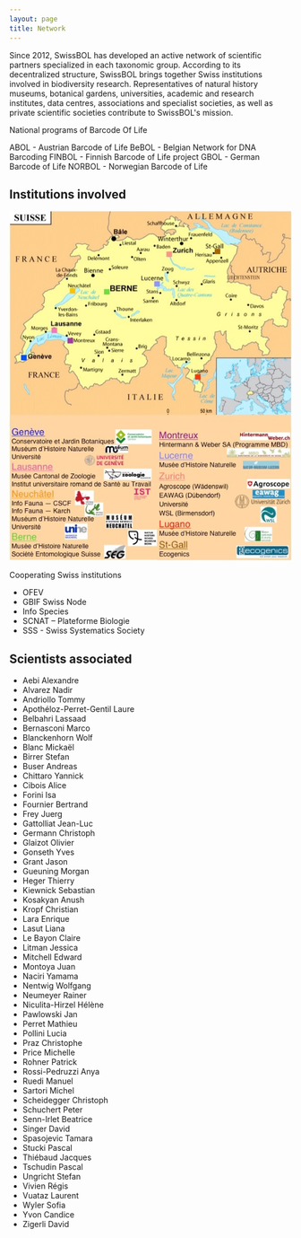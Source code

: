 ```yaml
---
layout: page
title: Network
---
```


Since 2012, SwissBOL has developed an active network of scientific partners specialized in each taxonomic group. According to its decentralized structure, SwissBOL brings together Swiss institutions involved in biodiversity research. Representatives of natural history museums, botanical gardens, universities, academic and research institutes, data centres, associations and specialist societies, as well as private scientific societies contribute to SwissBOL's mission.

National programs of Barcode Of Life

ABOL  - Austrian Barcode of Life
BeBOL  - Belgian Network for DNA Barcoding
FINBOL - Finnish Barcode of Life project
GBOL - German Barcode of Life
NORBOL - Norwegian Barcode of Life

## Institutions involved

![institutions](media/Institutions.jpg)

Cooperating Swiss institutions

- OFEV
- GBIF Swiss Node
- Info Species
- SCNAT – Plateforme Biologie
- SSS - Swiss Systematics Society



## Scientists associated

- Aebi Alexandre
- Alvarez Nadir
- Andriollo Tommy
- Apothéloz-Perret-Gentil Laure
- Belbahri Lassaad
- Bernasconi Marco
- Blanckenhorn Wolf
- Blanc Mickaël
- Birrer Stefan
- Buser Andreas
- Chittaro Yannick
- Cibois Alice
- Forini Isa
- Fournier Bertrand
- Frey Juerg
- Gattolliat Jean-Luc
- Germann Christoph
- Glaizot Olivier
- Gonseth Yves
- Grant Jason
- Gueuning Morgan
- Heger Thierry
- Kiewnick Sebastian
- Kosakyan Anush
- Kropf Christian
- Lara Enrique
- Lasut Liana
- Le Bayon Claire
- Litman Jessica
- Mitchell Edward
- Montoya Juan
- Naciri Yamama
- Nentwig Wolfgang
- Neumeyer Rainer
- Niculita-Hirzel Hélène
- Pawlowski Jan
- Perret Mathieu
- Pollini Lucia
- Praz Christophe
- Price Michelle
- Rohner Patrick
- Rossi-Pedruzzi Anya
- Ruedi Manuel
- Sartori Michel
- Scheidegger Christoph
- Schuchert Peter
- Senn-Irlet Beatrice
- Singer David
- Spasojevic Tamara
- Stucki Pascal
- Thiébaud Jacques
- Tschudin Pascal
- Ungricht Stefan
- Vivien Régis
- Vuataz Laurent
- Wyler Sofia
- Yvon Candice
- Zigerli David
